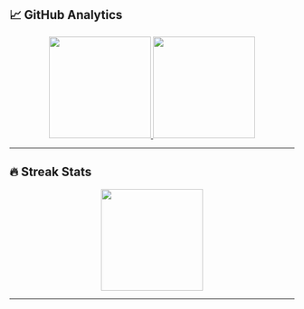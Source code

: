 ## 📈 GitHub Analytics

<div align="center">
  <a href="https://github.com/harshkushwaha7x">
    <img height="180em" src="https://github-readme-stats.vercel.app/api?username=harshkushwaha7x&theme=blue-green&show_icons=true&hide_border=true&count_private=true)"/>
    <img height="180em" src="https://github-readme-stats.vercel.app/api/top-langs/?username=harshkushwaha7x&theme=blue-green&show_icons=true&hide_border=true&layout=compact"/>
  </a>
</div>

---

## 🔥 Streak Stats

<div align="center">
    <img height="180em" src="https://github-readme-streak-stats.herokuapp.com/?user=harshkushwaha7x&theme=blue-green&hide_border=true"/>

</div>

---
